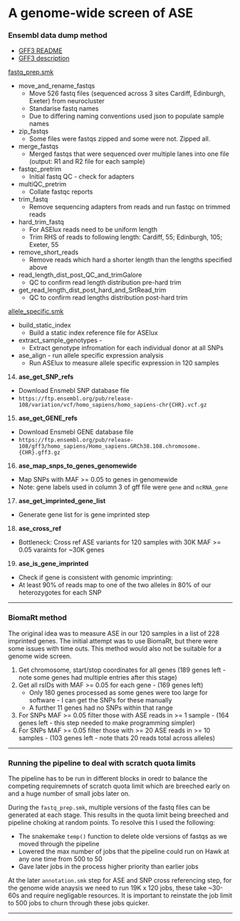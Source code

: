 # A genome-wide screen of ASE 


### **Ensembl data dump method**

+ [GFF3 README](https://ftp.ensembl.org/pub/release-108/gff3/homo_sapiens/README)
+ [GFF3 description](http://gmod.org/wiki/GFF3)

[fastq_prep.smk](workflow/rules/fastq_prep.smk)

+ move_and_rename_fastqs
    + Move 526 fastq files (sequenced across 3 sites Cardiff, Edinburgh, Exeter) from neurocluster
    + Standarise fastq names
    + Due to differing naming conventions used json to populate sample names
+ zip_fastqs 
    + Some files were fastqs zipped and some were not. Zipped all.
+ merge_fastqs
    + Merged fastqs that were sequenced over multiple lanes into one file (output: R1 and R2 file for each sample)
+ fastqc_pretrim 
    + Initial fastq QC - check for adapters
+ multiQC_pretrim 
    + Collate fastqc reports
+ trim_fastq 
    + Remove sequencing adapters from reads and run fastqc on trimmed reads
+ hard_trim_fastq
    + For ASElux reads need to be uniform length
    + Trim RHS of reads to following length: Cardiff, 55; Edinburgh, 105; Exeter, 55
+ remove_short_reads
    + Remove reads which hard a shorter length than the lengths specified above
+ read_length_dist_post_QC_and_trimGalore 
    + QC to confirm read length distribution pre-hard trim
+ get_read_length_dist_post_hard_and_SrtRead_trim 
    + QC to	confirm	read lengths distribution post-hard trim

[allele_specific.smk](workflow/rules/allele_specific.smk) 

+ build_static_index 
    + Build a static index reference file for ASElux
+ extract_sample_genotypes - 
    + Extract genotype infromation for each individual donor at all SNPs
+ ase_align - run allele specific expression analysis
    + Run ASElux to measure allele specific expression in 120 samples




14. **ase_get_SNP_refs**
- Download Ensmebl SNP database file
- `https://ftp.ensembl.org/pub/release-108/variation/vcf/homo_sapiens/homo_sapiens-chr{CHR}.vcf.gz`
15. **ase_get_GENE_refs**
- Download Ensmebl GENE database file
- `https://ftp.ensembl.org/pub/release-108/gff3/homo_sapiens/Homo_sapiens.GRCh38.108.chromosome.{CHR}.gff3.gz`
16. **ase_map_snps_to_genes_genomewide**
- Map SNPs with MAF >= 0.05 to genes in genomewide 
- Note: gene labels used in column 3 of gff file were `gene` and `ncRNA_gene`
17. **ase_get_imprinted_gene_list**
- Generate gene list for is gene imprinted step
18. **ase_cross_ref**
- Bottleneck: Cross ref ASE variants for 120 samples with 30K MAF >= 0.05 varaints for ~30K genes
19. **ase_is_gene_imprinted**
- Check if gene is consistent with genomic imprinting:
- At least 90% of reads map to one of the two alleles in 80% of our heterozygotes for each SNP

***

### **BiomaRt method**

The original idea was to measure ASE in our 120 samples in a list of 228 imprinted genes. The initial attempt was to use BiomaRt, but there were some issues with time outs. This method would also not be suitable for a genome wide screen.

1. Get chromosome, start/stop coordinates for all genes (189 genes left - note some genes had multiple entries after this stage)
2. Get all rsIDs with MAF >= 0.05 for each gene - (169 genes left)
    + Only 180 genes processed as some genes were too large for software - I can get the SNPs for these manually
    + A further 11 genes had no SNPs within that range 
3. For SNPs MAF >= 0.05 filter those with ASE reads in >= 1 sample - (164 genes left - this step needed to make programming simpler)
4. For SNPs MAF >= 0.05 filter those with >= 20 ASE reads in >= 10 samples - (103 genes left - note thats 20 reads total across alleles)

***

### Running the pipeline to deal with scratch quota limits

The pipeline has to be run in different blocks in oredr to balance the competing requiremnets
of scratch quota limit which are breeched early on and a huge number of small jobs later on.

During the `fastq_prep.smk`, multiple versions of the fastq files can be generated at each stage. This results in
the quota limit being breeched and pipeline choking at random points. To resolve this I used the following:

+ The snakemake `temp()` function to delete olde versions of fastqs as we moved through the pipeline
+ Lowered the max number of jobs that the pipeline could run on Hawk at any one time from 500 to 50
+ Gave later jobs in the process higher priority than earlier jobs


At the later `annotation.smk` step for ASE and SNP cross referencing step, for the genome wide anaysis we need to run 19K x 120 jobs,
these take ~30-60s and require negligable resources. It is important to reinstate the job limit to 500 jobs to churn through these
jobs quicker.     

***










